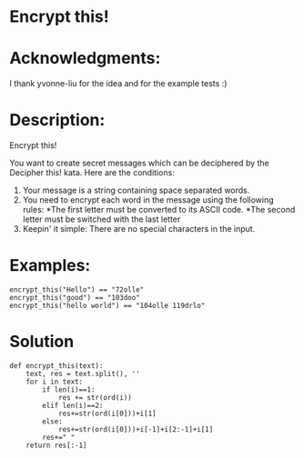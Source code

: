 # Encrypt this!
# Acknowledgments:
I thank yvonne-liu for the idea and for the example tests :)

# Description:
Encrypt this!

You want to create secret messages which can be deciphered by the Decipher this! kata. Here are the conditions:

1. Your message is a string containing space separated words.
2. You need to encrypt each word in the message using the following rules:
 *The first letter must be converted to its ASCII code.
 *The second letter must be switched with the last letter
3. Keepin' it simple: There are no special characters in the input.
# Examples:
```
encrypt_this("Hello") == "72olle"
encrypt_this("good") == "103doo"
encrypt_this("hello world") == "104olle 119drlo"
```
# Solution
```
def encrypt_this(text):
    text, res = text.split(), ''
    for i in text:
        if len(i)==1:
            res += str(ord(i))
        elif len(i)==2:
            res+=str(ord(i[0]))+i[1]
        else:
            res+=str(ord(i[0]))+i[-1]+i[2:-1]+i[1]
        res+=" "
    return res[:-1]
```